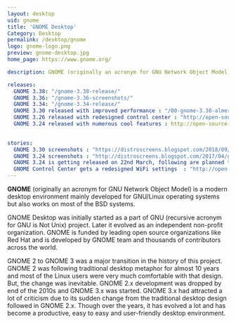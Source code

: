 ```yaml
---
layout: desktop
uid: gnome
title: 'GNOME Desktop'
Category: Desktop
permalink: /desktop/gnome
logo: gnome-logo.png
preview: gnome-desktop.jpg
home_page: https://www.gnome.org/

description: GNOME (originally an acronym for GNU Network Object Model) is a modern desktop environment mainly developed for GNU/Linux operating systems, but also works on most of the BSD systems. Stories & updates on GNOME Desktop.

releases:
  GNOME 3.38: "/gnome-3.38-release/"
  GNOME 3.36: "/gnome-3.36-screenshots/"
  GNOME 3.34: "/gnome-3.34-release/"
  GNOME 3.30 released with improved performance : "/00-gnome-3.30-almeria-released-with-improved-performance-and-more/"
  GNOME 3.26 released with redesigned control center : "http://open-source-feed.blogspot.com/2017/09/gnome-326-released-with-redesigned.html"
  GNOME 3.24 released with numerous cool features : http://open-source-feed.blogspot.com/2017/03/gnome-324-released-with-numerous-cool.html
    

stories:
  GNOME 3.30 screenshots : "https://distroscreens.blogspot.com/2018/09/gnome-330-almeria-screenshots.html"
  GNOME 3.24 screenshots : "http://distroscreens.blogspot.com/2017/04/gnome-324-screenshots.html"
  GNOME 3.24 is getting released on 22nd March, following are planned features : http://open-source-feed.blogspot.com/2017/03/gnome-324-is-getting-released-on-22nd.html
  GNOME Control Center gets a redesigned WiFi settings  : "http://open-source-feed.blogspot.com/2017/07/gnome-control-center-gets-redesigned.html"
---
```


**GNOME** (originally an acronym for GNU Network Object Model) is a modern desktop environment mainly developed for GNU/Linux operating systems but also works on most of the BSD systems.

GNOME Desktop was initially started as a part of GNU (recursive acronym for GNU is Not Unix) project. Later it evolved as an independent non-profit organization. GNOME is funded by leading open source organizations like Red Hat and is developed by GNOME team and thousands of contributors across the world.

GNOME 2 to GNOME 3 was a major transition in the history of this project. GNOME 2 was following traditional desktop metaphor for almost 10 years and most of the Linux users were very much comfortable with that design. But, the change was inevitable. GNOME 2.x development was dropped by end of the 2010s and GNOME 3.x was started. GNOME 3.x had attracted a lot of criticism due to its sudden change from the traditional desktop design followed in GNOME 2.x. Though over the years, it has evolved a lot and has become a productive, easy to easy and user-friendly desktop environment.